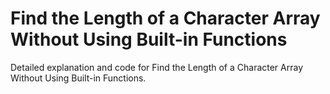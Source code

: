 # Find the Length of a Character Array Without Using Built-in Functions

Detailed explanation and code for Find the Length of a Character Array Without Using Built-in Functions.